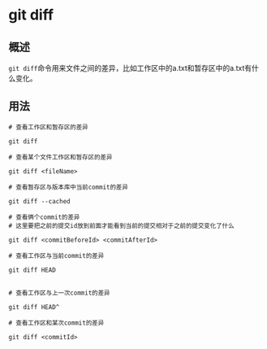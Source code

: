 # git diff
## 概述
`git diff`命令用来文件之间的差异，比如工作区中的a.txt和暂存区中的a.txt有什么变化。
## 用法
```
# 查看工作区和暂存区的差异

git diff
```
```
# 查看某个文件工作区和暂存区的差异

git diff <fileName>
```
```
# 查看暂存区与版本库中当前commit的差异

git diff --cached
```
```
# 查看俩个commit的差异
# 这里要把之前的提交id放到前面才能看到当前的提交相对于之前的提交变化了什么

git diff <commitBeforeId> <commitAfterId>
```
```
# 查看工作区与当前commit的差异

git diff HEAD


# 查看工作区与上一次commit的差异

git diff HEAD^
```
```
# 查看工作区和某次commit的差异

git diff <commitId>
```